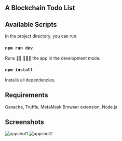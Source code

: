 ## A Blockchain Todo List

## Available Scripts

In the project directory, you can run:

### `npm run dev`

Runs 🏃‍♀️ 🏃🏻‍♂️ the app in the development mode.

### `npm install`

Installs all dependencies.

## Requirements

Ganache, Truffle, MetaMask Browser extension, Node.js

## Screenshots

![appshot1](https://user-images.githubusercontent.com/19915910/60896885-14dde980-a2a2-11e9-8e0b-b6b2dbbe1261.png)
![appshot2](https://user-images.githubusercontent.com/19915910/60896906-20311500-a2a2-11e9-98e0-0ce6fa16b8b5.png)